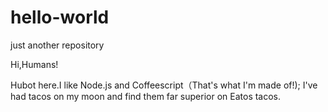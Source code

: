 # hello-world
just another repository

Hi,Humans!

Hubot here.I like Node.js and Coffeescript（That's what I'm made of!);
I've had tacos on my moon and find them far superior on Eatos tacos.
